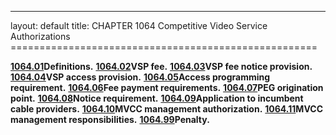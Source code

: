 ---
layout: default 
title: CHAPTER 1064 Competitive Video Service
Authorizations =====================================================

[**1064.01**](462179ea.html)**Definitions.**
[**1064.02**](462c9c50.html)**VSP fee.**
[**1064.03**](4630c4e3.html)**VSP fee notice provision.**
[**1064.04**](46345175.html)**VSP access provision.**
[**1064.05**](463836fe.html)**Access programming requirement.**
[**1064.06**](463b03eb.html)**Fee payment requirements.**
[**1064.07**](463f2c69.html)**PEG origination point.**
[**1064.08**](4643fa2d.html)**Notice requirement.**
[**1064.09**](46467bb4.html)**Application to incumbent cable
providers.** [**1064.10**](464a3fe7.html)**MVCC management
authorization.** [**1064.11**](464e4568.html)**MVCC management
responsibilities.** [**1064.99**](46511105.html)**Penalty.**
